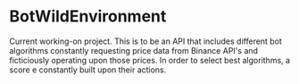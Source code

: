 # BotWildEnvironment

Current working-on project. This is to be an API that includes different bot algorithms constantly requesting price data from Binance API's and ficticiously operating upon those prices. In order to select best algorithms, a score e constantly built upon their actions.
